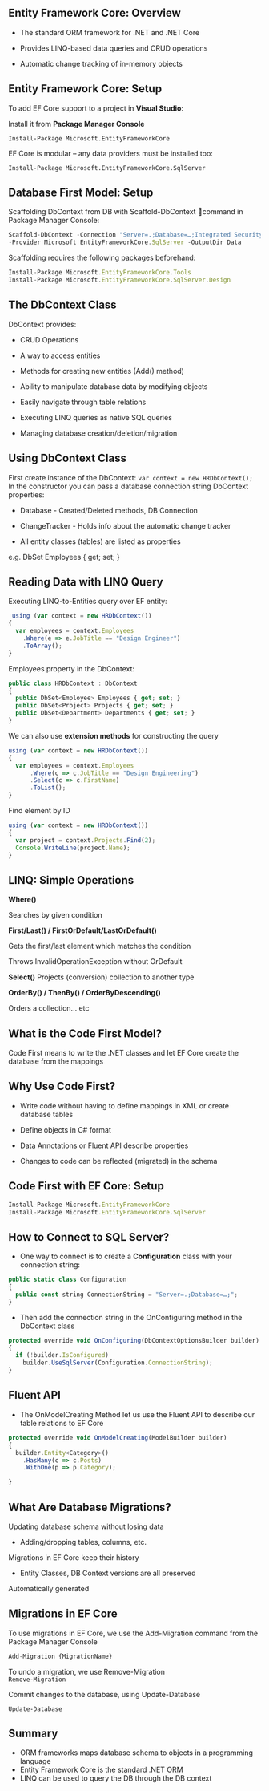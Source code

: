 ## Entity Framework Core: Overview

- The standard ORM framework for .NET and .NET Core

- Provides LINQ-based data queries and CRUD operations

- Automatic change tracking of in-memory objects

## Entity Framework Core: Setup

To add EF Core support to a project in **Visual Studio**:

Install it from **Package Manager Console**

```Install-Package Microsoft.EntityFrameworkCore```

EF Core is modular – any data providers must be installed too:

```Install-Package Microsoft.EntityFrameworkCore.SqlServer```

## Database First Model: Setup
Scaffolding DbContext from DB with Scaffold-DbContext command in Package Manager Console:

```js
Scaffold-DbContext -Connection "Server=.;Database=…;Integrated Security=True"
-Provider Microsoft EntityFrameworkCore.SqlServer -OutputDir Data
```

Scaffolding requires the following packages beforehand:

```js
Install-Package Microsoft.EntityFrameworkCore.Tools
Install-Package Microsoft.EntityFrameworkCore.SqlServer.Design
```

## The DbContext Class

DbContext provides:

- CRUD Operations

- A way to access entities

- Methods for creating new entities (Add() method)

- Ability to manipulate database data by modifying objects

- Easily navigate through table relations

- Executing LINQ queries as native SQL queries

- Managing database creation/deletion/migration

## Using DbContext Class

First create instance of the DbContext:
```var context = new HRDbContext();```
In the constructor you can pass a database connection string
DbContext properties:

- Database - Created/Deleted methods, DB Connection

- ChangeTracker - Holds info about the automatic change tracker

- All entity classes (tables) are listed as properties

e.g. DbSet<Employee> Employees { get; set; }

## Reading Data with LINQ Query

Executing LINQ-to-Entities query over EF entity:


```js
 using (var context = new HRDbContext())
{
  var employees = context.Employees
    .Where(e => e.JobTitle == "Design Engineer")
    .ToArray();
}
```

Employees property in the DbContext:

```js
public class HRDbContext : DbContext
{
  public DbSet<Employee> Employees { get; set; }
  public DbSet<Project> Projects { get; set; }
  public DbSet<Department> Departments { get; set; }
}

```

We can also use **extension methods** for constructing the query

```js
using (var context = new HRDbContext())
{
  var employees = context.Employees
      .Where(c => c.JobTitle == "Design Engineering")
      .Select(c => c.FirstName)
      .ToList();
}

```

Find element by ID

```js
using (var context = new HRDbContext())
{
  var project = context.Projects.Find(2);
  Console.WriteLine(project.Name);
}
```
## LINQ: Simple Operations

**Where()**

Searches by given condition

**First/Last() / FirstOrDefault/LastOrDefault()**

Gets the first/last element which matches the condition

Throws InvalidOperationException without OrDefault

**Select()**
Projects (conversion) collection to another type

**OrderBy() / ThenBy() / OrderByDescending()**

Orders a collection... etc

## What is the Code First Model?

Code First means to write the .NET classes and let EF Core create the database from the mappings


## Why Use Code First?

- Write code without having to define mappings in XML or create database tables

- Define objects in C# format

- Data Annotations or Fluent API describe properties

- Changes to code can be reflected (migrated) in the schema

## Code First with EF Core: Setup

```js
Install-Package Microsoft.EntityFrameworkCore
Install-Package Microsoft.EntityFrameworkCore.SqlServer

```

## How to Connect to SQL Server?

- One way to connect is to create a **Configuration** class with your connection string:

```js
public static class Configuration
{
  public const string ConnectionString = "Server=.;Database=…;";
}

```
- Then add the connection string in the OnConfiguring method in the DbContext class

```js
protected override void OnConfiguring(DbContextOptionsBuilder builder)
{
  if (!builder.IsConfigured)
    builder.UseSqlServer(Configuration.ConnectionString);
}

```

## Fluent API

- The OnModelCreating Method let us use the Fluent API to describe our table relations to EF Core

```js
protected override void OnModelCreating(ModelBuilder builder)
{
  builder.Entity<Category>()
    .HasMany(c => c.Posts)
    .WithOne(p => p.Category);

}

```

## What Are Database Migrations?

Updating database schema without losing data

 - Adding/dropping tables, columns, etc.

Migrations in EF Core keep their history 

 - Entity Classes, DB Context versions are all preserved

Automatically generated

## Migrations in EF Core

To use migrations in EF Core, we use the Add-Migration command from the Package Manager Console

```js
Add-Migration {MigrationName}
 ```

 To undo a migration, we use Remove-Migration  
 ```Remove-Migration```

Commit changes to the database, using Update-Database

```Update-Database```

## Summary

- ORM frameworks maps database schema to objects in a programming language
- Entity Framework Core is the standard .NET ORM
- LINQ can be used to query the DB through the DB context







